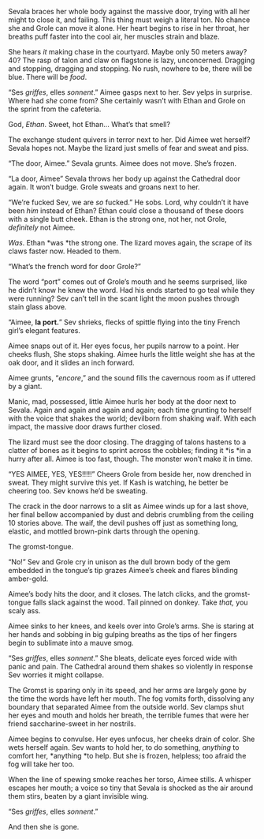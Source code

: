 Sevala braces her whole body against the massive door, trying with all her might to close it, and failing. This thing must weigh a literal ton. No chance she and Grole can move it alone. Her heart begins to rise in her throat, her breaths puff faster into the cool air, her muscles strain and blaze.

She hears *it* making chase in the courtyard. Maybe only 50 meters away? 40? The rasp of talon and claw on flagstone is lazy, unconcerned. Dragging and stopping, dragging and stopping. No rush, nowhere to be, there will be blue. There will be *food*.

“Ses *griffes*, elles *sonnent*.” Aimee gasps next to her. Sev yelps in surprise. Where had *she* come from? She certainly wasn’t with Ethan and Grole on the sprint from the cafeteria.

God, *Ethan*. Sweet, hot Ethan... What’s that smell?

The exchange student quivers in terror next to her. Did Aimee wet herself? Sevala hopes not. Maybe the lizard just smells of fear and sweat and piss.

“The door, Aimee.” Sevala grunts. Aimee does not move. She’s frozen.

“La door, Aimee” Sevala throws her body up against the Cathedral door again. It won’t budge. Grole sweats and groans next to her.

“We’re fucked Sev, we are *so* fucked.” He sobs. Lord, why couldn’t it have been *him* instead of Ethan? Ethan could close a thousand of these doors with a single butt cheek. Ethan is the strong one, not her, not Grole, *definitely* not Aimee.

*Was*. Ethan *was *the strong one. The lizard moves again, the scrape of its claws faster now. Headed to them.

“What’s the french word for door Grole?”

The word “port” comes out of Grole’s mouth and he seems surprised, like he didn’t know he knew the word. Had his ends started to go teal while they were running? Sev can’t tell in the scant light the moon pushes through stain glass above.

“Aimee, **la port.**” Sev shrieks, flecks of spittle flying into the tiny French girl’s elegant features.

Aimee snaps out of it. Her eyes focus, her pupils narrow to a point. Her cheeks flush, She stops shaking. Aimee hurls the little weight she has at the oak door, and it slides an inch forward.

Aimee grunts, “*encore*,” and the sound fills the cavernous room as if uttered by a giant.

Manic, mad, possessed, little Aimee hurls her body at the door next to Sevala. Again and again and again and again; each time grunting to herself with the voice that shakes the world; devilborn from shaking waif. With each impact, the massive door draws further closed.

The lizard must see the door closing. The dragging of talons hastens to a clatter of bones as it begins to sprint across the cobbles; finding it *is *in a hurry after all. Aimee is too fast, though. The monster won’t make it in time.

“YES AIMEE, YES, YES!!!!!” Cheers Grole from beside her, now drenched in sweat. They might survive this yet. If Kash is watching, he better be cheering too. Sev knows he’d be sweating.

The crack in the door narrows to a slit as Aimee winds up for a last shove, her final bellow accompanied by dust and debris crumbling from the ceiling 10 stories above. The waif, the devil pushes off just as something long, elastic, and mottled brown-pink darts through the opening.

The gromst-tongue.

“No!” Sev and Grole cry in unison as the dull brown body of the gem embedded in the tongue’s tip grazes Aimee’s cheek and flares blinding amber-gold.

Aimee’s body hits the door, and it closes. The latch clicks, and the gromst-tongue falls slack against the wood. Tail pinned on donkey. Take *that,* you scaly ass.

Aimee sinks to her knees, and keels over into Grole’s arms. She is staring at her hands and sobbing in big gulping breaths as the tips of her fingers begin to sublimate into a mauve smog.

“Ses *griffes*, elles *sonnent*.” She bleats, delicate eyes forced wide with panic and pain. The Cathedral around them shakes so violently in response Sev worries it might collapse.

The Gromst is sparing only in its speed, and her arms are largely gone by the time the words have left her mouth. The fog vomits forth, dissolving any boundary that separated Aimee from the outside world. Sev clamps shut her eyes and mouth and holds her breath, the terrible fumes that were her friend saccharine-sweet in her nostrils.

Aimee begins to convulse. Her eyes unfocus, her cheeks drain of color. She wets herself again. Sev wants to hold her, to do something, *anything* to comfort her, *anything *to help. But she is frozen, helpless; too afraid the fog will take her too.

When the line of spewing smoke reaches her torso, Aimee stills. A whisper escapes her mouth; a voice so tiny that Sevala is shocked as the air around them stirs, beaten by a giant invisible wing.

“Ses *griffes*, elles *sonnent*.”

And then she is gone.